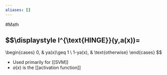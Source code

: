 ```yaml
---
aliases: []
---
```

#Math 
## $$\displaystyle l^{\text{HINGE}}(y,a(x))=
\begin{cases}
0, & ya(x)\geq 1 \\
1-ya(x), & \text{otherwise}
\end{cases}
$$
* Used primarily for [[SVM]]
* $\displaystyle a(x)$ is the [[activation function]]